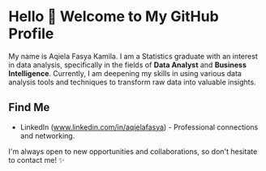 # Hello 👋 Welcome to My GitHub Profile

My name is Aqiela Fasya Kamila. I am a Statistics graduate with an interest in data analysis, specifically in the fields of **Data Analyst** and **Business Intelligence**. Currently, I am deepening my skills in using various data analysis tools and techniques to transform raw data into valuable insights.

## Find Me
- LinkedIn (www.linkedin.com/in/aqielafasya) - Professional connections and networking.

I'm always open to new opportunities and collaborations, so don't hesitate to contact me! ✨

<!---
aqielafasya/aqielafasya is a ✨ special ✨ repository because its `README.md` (this file) appears on your GitHub profile.
You can click the Preview link to take a look at your changes.
--->
